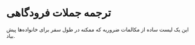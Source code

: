 # ترجمه جملات فرودگاهی 
این یک لیست ساده از مکالمات ضروریه که ممکنه در طول سفر برای خانواده‌ها پیش بیاد.
